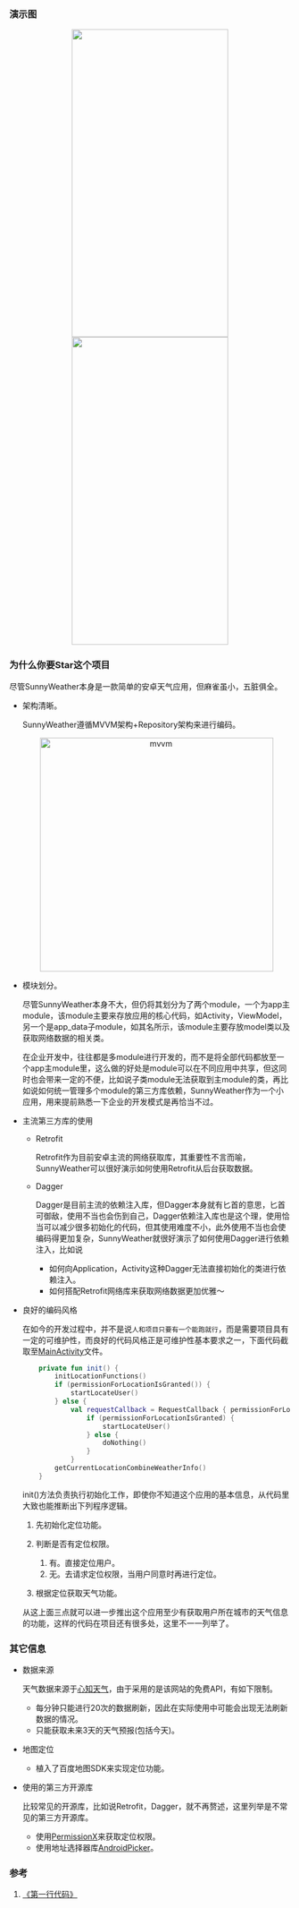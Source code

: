 ### 演示图

<p align="center"><img src="https://user-images.githubusercontent.com/65336599/139616040-bba91aab-4060-4eec-a887-a47d40ac56fa.gif" width="280" height="550"/><img src="https://user-images.githubusercontent.com/65336599/139671076-e6d0d377-f86e-4354-8842-2856cc93b488.gif" width="280" height="550"/></p>

### 为什么你要Star这个项目

尽管SunnyWeather本身是一款简单的安卓天气应用，但麻雀虽小，五脏俱全。

- 架构清晰。

  SunnyWeather遵循MVVM架构+Repository架构来进行编码。

  <p align="center"><img width="418" alt="mvvm" src="https://user-images.githubusercontent.com/65336599/139617319-203e65f4-ec94-454a-8fb9-605937a1445d.png"></p>

- 模块划分。

  尽管SunnyWeather本身不大，但仍将其划分为了两个module，一个为app主module，该module主要来存放应用的核心代码，如Activity，ViewModel，另一个是app_data子module，如其名所示，该module主要存放model类以及获取网络数据的相关类。

  在企业开发中，往往都是多module进行开发的，而不是将全部代码都放至一个app主module里，这么做的好处是module可以在不同应用中共享，但这同时也会带来一定的不便，比如说子类module无法获取到主module的类，再比如说如何统一管理多个module的第三方库依赖，SunnyWeather作为一个小应用，用来提前熟悉一下企业的开发模式是再恰当不过。

- 主流第三方库的使用

  - Retrofit

    Retrofit作为目前安卓主流的网络获取库，其重要性不言而喻，SunnyWeather可以很好演示如何使用Retrofit从后台获取数据。

  - Dagger

    Dagger是目前主流的依赖注入库，但Dagger本身就有匕首的意思，匕首可御敌，使用不当也会伤到自己，Dagger依赖注入库也是这个理，使用恰当可以减少很多初始化的代码，但其使用难度不小，此外使用不当也会使编码得更加复杂，SunnyWeather就很好演示了如何使用Dagger进行依赖注入，比如说

    - 如何向Application，Activity这种Dagger无法直接初始化的类进行依赖注入。
    - 如何搭配Retrofit网络库来获取网络数据更加优雅～

- 良好的编码风格

  在如今的开发过程中，并不是说`人和项目只要有一个能跑就行`，而是需要项目具有一定的可维护性，而良好的代码风格正是可维护性基本要求之一，下面代码截取至[MainActivity](./app/src/main/java/com/sunnyweather/main/MainActivity.kt)文件。
  
  ```kotlin
      private fun init() {
          initLocationFunctions()
          if (permissionForLocationIsGranted()) {
              startLocateUser()
          } else {
              val requestCallback = RequestCallback { permissionForLocationIsGranted, _, _ ->
                  if (permissionForLocationIsGranted) {
                      startLocateUser()
                  } else {
                      doNothing()
                  }
              }
          getCurrentLocationCombineWeatherInfo()
      }
  ```
  
  init()方法负责执行初始化工作，即使你不知道这个应用的基本信息，从代码里大致也能推断出下列程序逻辑。
  
  1. 先初始化定位功能。
  2. 判断是否有定位权限。
     1. 有。直接定位用户。
     2. 无。去请求定位权限，当用户同意时再进行定位。

  3. 根据定位获取天气功能。
  
  从这上面三点就可以进一步推出这个应用至少有获取用户所在城市的天气信息的功能，这样的代码在项目还有很多处，这里不一一列举了。

### 其它信息

- 数据来源

  天气数据来源于[心知天气](https://www.seniverse.com/)，由于采用的是该网站的免费API，有如下限制。

  - 每分钟只能进行20次的数据刷新，因此在实际使用中可能会出现无法刷新数据的情况。
  - 只能获取未来3天的天气预报(包括今天)。

- 地图定位

  - 植入了百度地图SDK来实现定位功能。

* 使用的第三方开源库

  比较常见的开源库，比如说Retrofit，Dagger，就不再赘述，这里列举是不常见的第三方开源库。

  * 使用[PermissionX](https://github.com/guolindev/PermissionX)来获取定位权限。
  * 使用地址选择器库[AndroidPicker](https://github.com/gzu-liyujiang/AndroidPicker)。

### 参考

1. [《第一行代码》](https://item.jd.com/10026226142664.html)

